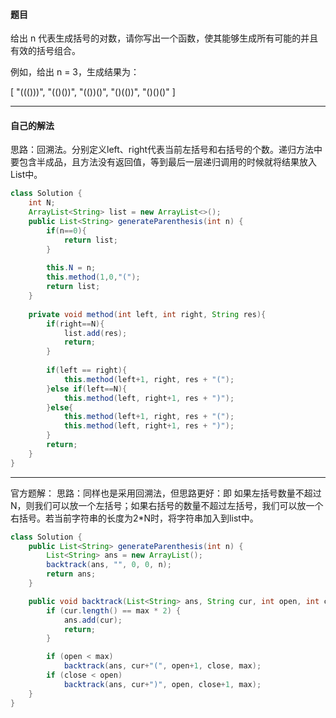 #### 题目
给出 n 代表生成括号的对数，请你写出一个函数，使其能够生成所有可能的并且有效的括号组合。

例如，给出 n = 3，生成结果为：

[
  "((()))",
  "(()())",
  "(())()",
  "()(())",
  "()()()"
]
***
#### 自己的解法
思路：回溯法。分别定义left、right代表当前左括号和右括号的个数。递归方法中要包含半成品，且方法没有返回值，等到最后一层递归调用的时候就将结果放入List中。
```java
class Solution {
    int N;
    ArrayList<String> list = new ArrayList<>();
    public List<String> generateParenthesis(int n) {
        if(n==0){
            return list;
        }
        
        this.N = n;
        this.method(1,0,"(");
        return list;
    }
    
    private void method(int left, int right, String res){
        if(right==N){
            list.add(res);
            return;
        }
        
        if(left == right){
            this.method(left+1, right, res + "(");
        }else if(left==N){
            this.method(left, right+1, res + ")");
        }else{
            this.method(left+1, right, res + "(");
            this.method(left, right+1, res + ")");
        }
        return;
    }
}
```
***
官方题解：
思路：同样也是采用回溯法，但思路更好：即 如果左括号数量不超过N，则我们可以放一个左括号；如果右括号的数量不超过左括号，我们可以放一个右括号。若当前字符串的长度为2*N时，将字符串加入到list中。
```java
class Solution {
    public List<String> generateParenthesis(int n) {
        List<String> ans = new ArrayList();
        backtrack(ans, "", 0, 0, n);
        return ans;
    }

    public void backtrack(List<String> ans, String cur, int open, int close, int max){
        if (cur.length() == max * 2) {
            ans.add(cur);
            return;
        }

        if (open < max)
            backtrack(ans, cur+"(", open+1, close, max);
        if (close < open)
            backtrack(ans, cur+")", open, close+1, max);
    }
}
```
